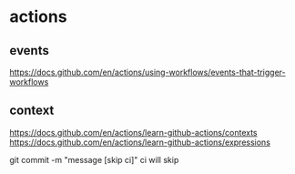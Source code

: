 # actions

## events
https://docs.github.com/en/actions/using-workflows/events-that-trigger-workflows

## context
https://docs.github.com/en/actions/learn-github-actions/contexts
https://docs.github.com/en/actions/learn-github-actions/expressions

git commit -m "message [skip ci]" ci will skip
